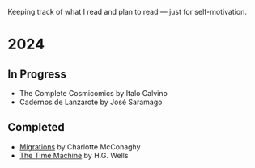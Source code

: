 Keeping track of what I read and plan to read — just for self-motivation.

# 2024
## In Progress
* The Complete Cosmicomics by Italo Calvino
* Cadernos de Lanzarote by José Saramago

## Completed
* [Migrations](/2024/migrations.md) by Charlotte McConaghy
* [The Time Machine](/2024/the-time-machine.md) by H.G. Wells
